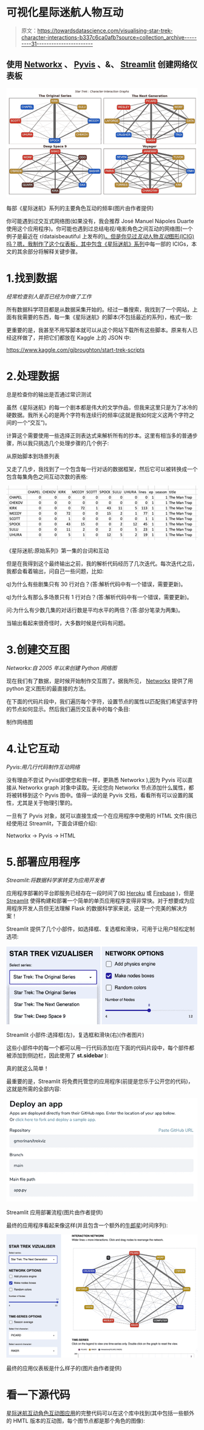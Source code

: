 # 可视化星际迷航人物互动

> 原文：<https://towardsdatascience.com/visualising-star-trek-character-interactions-b337c6ca0afb?source=collection_archive---------31----------------------->

## 使用 [Networkx](https://networkx.org/) 、 [Pyvis](https://pyvis.readthedocs.io/en/latest/) 、&、 [Streamlit](https://streamlit.io/) 创建网络仪表板

![](img/c12c5a3f4b10cdd40dbd089b6569436e.png)

每部《星际迷航》系列的主要角色互动的频率(图片由作者提供)

你可能遇到过交互式网络图(如果没有，我会推荐 José Manuel Nápoles Duarte 使用这个应用程序)。你可能也遇到过总结电视/电影角色之间互动的网络图(一个例子是最近在 r/dataisbeautiful 上发布的[)。但是你见过*互动*人物*互动*图形(ICIG)吗？嗯，我制作了](https://www.reddit.com/r/dataisbeautiful/comments/m9cver/oc_interaction_intensity_in_lord_of_the_rings/)[这个仪表板，其中包含《星际迷航》系列](https://gmorinan-trekviz-app-d7h5oq.streamlit.app)中每一部的 ICIGs，本文的其余部分将解释关键步骤。

# 1.找到数据

*经常检查别人是否已经为你做了工作*

所有数据科学项目都是从数据采集开始的。经过一番搜索，我找到了一个网站，上面有我需要的东西，每一集《星际迷航》的脚本(不包括最近的系列)，格式一致:

  

更重要的是，我甚至不用写脚本就可以从这个网站下载所有这些脚本。原来有人已经这样做了，并把它们都放在 Kaggle 上的 JSON 中:

<https://www.kaggle.com/gjbroughton/start-trek-scripts>  

# 2.处理数据

总是检查你的输出是否通过常识测试

虽然《星际迷航》的每一个剧本都是伟大的文学作品，但我来这里只是为了冰冷的硬数据。我所关心的是两个字符有连续行的频率(这就是我如何定义这两个字符之间的一个“交互”)。

计算这个需要使用一些选择正则表达式来解析所有的抄本。这里有相当多的普通步骤，所以我只挑选几个处理步骤的几个例子:

从原始脚本到场景列表

又走了几步，我找到了一个包含每一行对话的数据框架，然后它可以被转换成一个包含每集角色之间互动次数的表格:

![](img/27c68fa7fa5875304c4826fe8ed10798.png)

《星际迷航:原始系列》第一集的台词和互动

但是在我得到这个最终输出之前，我的解析代码经历了几次迭代。每次迭代之后，我都会看着输出，问自己一些问题，比如:

q)为什么有些剧集只有 30 行对白？(答:解析代码中有一个错误，需要更新)。

q)为什么有那么多场景只有 1 行对白？(答:解析代码中有一个错误，需要更新)。

问:为什么有少数几集的对话行数是平均水平的两倍？(答:部分笔录为两集)。

当输出看起来很奇怪时，大多数时候是代码有问题。

# 3.创建交互图

*Networkx:自 2005 年以来创建 Python 网络图*

现在我们有了数据，是时候开始制作交互图了。据我所见， [Networkx](https://networkx.org/) 提供了用 python 定义图形的最直接的方法。

在下面的代码片段中，我们遍历每个字符，设置节点的属性以匹配我们希望该字符的节点如何显示。然后我们遍历交互表中的每个条目:

制作网络图

# 4.让它互动

*Pyvis:用几行代码制作互动网络*

没有理由不尝试 Pyvis(即使您和我一样，更熟悉 Networkx ),因为 Pyvis 可以直接从 Networkx graph 对象中读取。无论您向 Networkx 节点添加什么属性，都将被转移到这个 Pyvis 图中。值得一读的是 Pyvis 文档，看看所有可以设置的属性，尤其是关于物理引擎的。

一旦有了 Pyvis 对象，就可以直接生成一个在应用程序中使用的 HTML 文件(我已经使用过 Streamlit，下面会详细介绍):

Networkx -> Pyvis -> HTML

# 5.部署应用程序

*Streamlit:将数据科学家转变为应用开发者*

应用程序部署的平台即服务已经存在一段时间了(如 [Heroku](https://www.heroku.com/home) 或 [Firebase](https://firebase.google.com/) )，但是 [Streamlit](http://streamlit.io/) 使得构建和部署一个简单的单页应用程序变得非常快。对于想要成为应用程序开发人员但无法理解 Flask 的数据科学家来说，这是一个完美的解决方案！

Streamlit 提供了几个小部件，如选择框、复选框和滑块，可用于让用户轻松定制选项:

![](img/0ff8df627800bfddee30c2704fe78fbc.png)

Streamlit 小部件:选择框(左)，复选框和滑块(右)(作者图片)

这些小部件中的每一个都可以用一行代码添加(在下面的代码片段中，每个部件都被添加到侧边栏，因此使用了 **st.sidebar** ):

真的就这么简单！

最重要的是，Streamlit 将免费托管您的应用程序(前提是您乐于公开您的代码)，这就是所需的全部内容:

![](img/0fdd9807def09aa236fe80e56d58b322.png)

Streamlit 应用部署流程(图片由作者提供)

最终的应用程序看起来像这样(并且包含一个额外的[牛郎星](https://altair-viz.github.io/))时间序列):

![](img/b7db5f64728293fce2306ed68b6c2ec3.png)

最终的应用仪表板是什么样子的(图片由作者提供)

# 看一下源代码

[星际迷航互动角色互动图应用](https://gmorinan-trekviz-app-d7h5oq.streamlit.app)的完整代码可以在这个库中找到(其中包括一些额外的 HMTL 版本的互动图，每个图节点都是那个角色的图像):

 